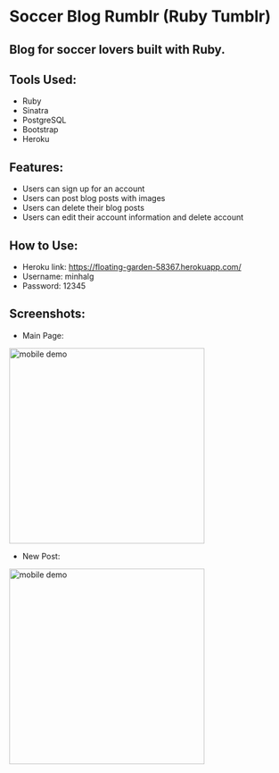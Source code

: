 # Soccer Blog Rumblr (Ruby Tumblr) 
## Blog for soccer lovers built with Ruby.


## Tools Used:
* Ruby
* Sinatra
* PostgreSQL
* Bootstrap
* Heroku

## Features:
* Users can sign up for an account
* Users can post blog posts with images
* Users can delete their blog posts
* Users can edit their account information and delete account

## How to Use:
* Heroku link: https://floating-garden-58367.herokuapp.com/
* Username: minhalg
* Password: 12345

## Screenshots:
* Main Page:
<img src="screenshots/screen1" alt="mobile demo" width="350">

* New Post:
<img src="screenshots/screen2" alt="mobile demo" width="350">

